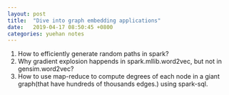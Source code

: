 ```yaml
---
layout: post
title:  "Dive into graph embedding applications"
date:   2019-04-17 08:50:45 +0800
categories: yuehan notes
---
```


1. How to efficiently generate random paths in spark?
2. Why gradient explosion happends in spark.mllib.word2vec, but not in gensim.word2vec?
3. How to use map-reduce to compute degrees of each node in a giant graph(that have hundreds of thousands edges.) using spark-sql.



